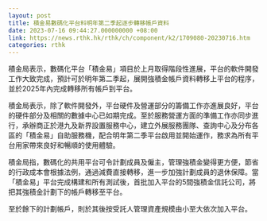 ```yaml
---
layout: post
title: 積金易數碼化平台料明年第二季起逐步轉移帳戶資料
date: 2023-07-16 09:44:27.000000000 +08:00
link: https://news.rthk.hk/rthk/ch/component/k2/1709080-20230716.htm
categories: rthk
---
```


積金局表示，數碼化平台「積金易」項目於上月取得階段性進展，平台的軟件開發工作大致完成，預計可於明年第二季起，展開強積金帳戶資料轉移上平台的程序，並於2025年內完成轉移所有帳戶到平台。

積金局表示，除了軟件開發外，平台硬件及營運部分的籌備工作亦進展良好，平台的硬件部分及相關的數據中心已如期完成。至於服務營運方面的準備工作亦同步進行，承辦商正於港九及新界設置服務中心，建立外展服務團隊、查詢中心及分布各區的「積金易」自助服務機，配合明年第二季平台啟用並開始運作，務求為所有平台用家帶來良好和暢順的使用體驗。

積金局指，數碼化的共用平台可令計劃成員及僱主，管理強積金變得更方便，節省的行政成本會根據法例，通過減費直接轉移，進一步加強計劃成員的退休保障。當「積金易」平台完成構建和所有測試後，首批加入平台的5間強積金信託公司，將把其強積金計劃下的帳戶轉移至平台。

至於餘下的計劃帳戶，則於其後按受託人管理資產規模由小至大依次加入平台。
